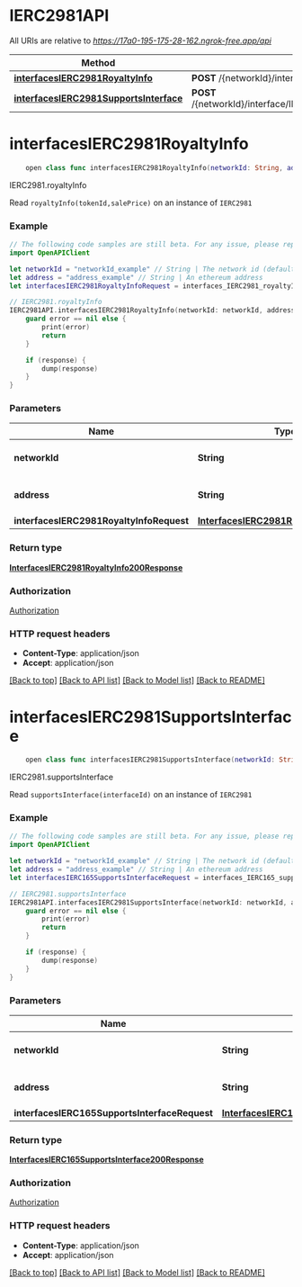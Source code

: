 # IERC2981API

All URIs are relative to *https://17a0-195-175-28-162.ngrok-free.app/api*

Method | HTTP request | Description
------------- | ------------- | -------------
[**interfacesIERC2981RoyaltyInfo**](IERC2981API.md#interfacesierc2981royaltyinfo) | **POST** /{networkId}/interface/IERC2981/read/{address}/royaltyInfo | IERC2981.royaltyInfo
[**interfacesIERC2981SupportsInterface**](IERC2981API.md#interfacesierc2981supportsinterface) | **POST** /{networkId}/interface/IERC2981/read/{address}/supportsInterface | IERC2981.supportsInterface


# **interfacesIERC2981RoyaltyInfo**
```swift
    open class func interfacesIERC2981RoyaltyInfo(networkId: String, address: String, interfacesIERC2981RoyaltyInfoRequest: InterfacesIERC2981RoyaltyInfoRequest, completion: @escaping (_ data: InterfacesIERC2981RoyaltyInfo200Response?, _ error: Error?) -> Void)
```

IERC2981.royaltyInfo

Read `royaltyInfo(tokenId,salePrice)` on an instance of `IERC2981`

### Example
```swift
// The following code samples are still beta. For any issue, please report via http://github.com/OpenAPITools/openapi-generator/issues/new
import OpenAPIClient

let networkId = "networkId_example" // String | The network id (default to "80001")
let address = "address_example" // String | An ethereum address
let interfacesIERC2981RoyaltyInfoRequest = interfaces_IERC2981_royaltyInfo_request(contractParams: interfaces_IERC2981_royaltyInfo_request_contractParams(_0: "_0_example", _1: "_1_example", tokenId: "tokenId_example", salePrice: "salePrice_example")) // InterfacesIERC2981RoyaltyInfoRequest | 

// IERC2981.royaltyInfo
IERC2981API.interfacesIERC2981RoyaltyInfo(networkId: networkId, address: address, interfacesIERC2981RoyaltyInfoRequest: interfacesIERC2981RoyaltyInfoRequest) { (response, error) in
    guard error == nil else {
        print(error)
        return
    }

    if (response) {
        dump(response)
    }
}
```

### Parameters

Name | Type | Description  | Notes
------------- | ------------- | ------------- | -------------
 **networkId** | **String** | The network id | [default to &quot;80001&quot;]
 **address** | **String** | An ethereum address | 
 **interfacesIERC2981RoyaltyInfoRequest** | [**InterfacesIERC2981RoyaltyInfoRequest**](InterfacesIERC2981RoyaltyInfoRequest.md) |  | 

### Return type

[**InterfacesIERC2981RoyaltyInfo200Response**](InterfacesIERC2981RoyaltyInfo200Response.md)

### Authorization

[Authorization](../README.md#Authorization)

### HTTP request headers

 - **Content-Type**: application/json
 - **Accept**: application/json

[[Back to top]](#) [[Back to API list]](../README.md#documentation-for-api-endpoints) [[Back to Model list]](../README.md#documentation-for-models) [[Back to README]](../README.md)

# **interfacesIERC2981SupportsInterface**
```swift
    open class func interfacesIERC2981SupportsInterface(networkId: String, address: String, interfacesIERC165SupportsInterfaceRequest: InterfacesIERC165SupportsInterfaceRequest, completion: @escaping (_ data: InterfacesIERC165SupportsInterface200Response?, _ error: Error?) -> Void)
```

IERC2981.supportsInterface

Read `supportsInterface(interfaceId)` on an instance of `IERC2981`

### Example
```swift
// The following code samples are still beta. For any issue, please report via http://github.com/OpenAPITools/openapi-generator/issues/new
import OpenAPIClient

let networkId = "networkId_example" // String | The network id (default to "80001")
let address = "address_example" // String | An ethereum address
let interfacesIERC165SupportsInterfaceRequest = interfaces_IERC165_supportsInterface_request(contractParams: interfaces_IERC165_supportsInterface_request_contractParams(_0: "_0_example", interfaceId: "interfaceId_example")) // InterfacesIERC165SupportsInterfaceRequest | 

// IERC2981.supportsInterface
IERC2981API.interfacesIERC2981SupportsInterface(networkId: networkId, address: address, interfacesIERC165SupportsInterfaceRequest: interfacesIERC165SupportsInterfaceRequest) { (response, error) in
    guard error == nil else {
        print(error)
        return
    }

    if (response) {
        dump(response)
    }
}
```

### Parameters

Name | Type | Description  | Notes
------------- | ------------- | ------------- | -------------
 **networkId** | **String** | The network id | [default to &quot;80001&quot;]
 **address** | **String** | An ethereum address | 
 **interfacesIERC165SupportsInterfaceRequest** | [**InterfacesIERC165SupportsInterfaceRequest**](InterfacesIERC165SupportsInterfaceRequest.md) |  | 

### Return type

[**InterfacesIERC165SupportsInterface200Response**](InterfacesIERC165SupportsInterface200Response.md)

### Authorization

[Authorization](../README.md#Authorization)

### HTTP request headers

 - **Content-Type**: application/json
 - **Accept**: application/json

[[Back to top]](#) [[Back to API list]](../README.md#documentation-for-api-endpoints) [[Back to Model list]](../README.md#documentation-for-models) [[Back to README]](../README.md)

